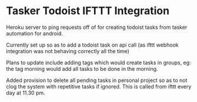 # Tasker Todoist IFTTT Integration
Heroku server to ping requests off of for creating todoist tasks from tasker automation for android.

Currently set up so as to add a todoist task on api call (as ifttt webhook integration was not behaving correctly all the time)

Plans to update include adding tags which would create tasks in groups, eg: the tag morning would add all tasks to be done in the morning.

Added provision to delete all pending tasks in personal project so as to not clog the system with repetitive tasks if ignored. This is called from ifttt every day at 11.30 pm.
